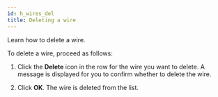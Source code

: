 ```yaml
---
id: h_wires_del
title: Deleting a wire
---
```





Learn how to delete a wire.

To delete a wire, proceed as follows:

1.  Click the **Delete** icon in the row for the wire you want to delete. A message is displayed for you to confirm whether to delete the wire.

2.  Click **OK**. The wire is deleted from the list.


